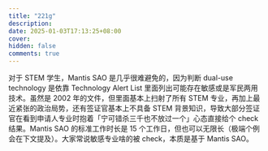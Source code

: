 ```yaml
---
title: "221g"
description:
date: 2025-01-03T17:13:25+08:00
cover:
hidden: false
comments: true
---
```


对于 STEM 学生，Mantis SAO 是几乎很难避免的，因为判断 dual-use technology 是依靠 Technology Alert List 里面列出可能存在敏感或是军民两用技术。虽然是 2002 年的文件，但里面基本上扫射了所有 STEM 专业，再加上最近紧张的政治局势，还有签证官基本上不具备 STEM 背景知识，导致大部分签证官在看到申请人专业时抱着「宁可错杀三千也不放过一个」心态直接给个 check 结果。Mantis SAO 的标准工作时长是 15 个工作日，但也可以无限长（极端个例会在下文提及）。大家常说敏感专业啥的被 check，本质是基于 Mantis SAO。
